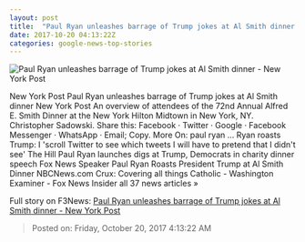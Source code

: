 ```yaml
---
layout: post
title:  "Paul Ryan unleashes barrage of Trump jokes at Al Smith dinner - New York Post"
date: 2017-10-20 04:13:22Z
categories: google-news-top-stories
---
```


![Paul Ryan unleashes barrage of Trump jokes at Al Smith dinner - New York Post](https://thenypost.files.wordpress.com/2017/10/ap17293047875831.jpg?quality=90&strip=all&w=1200)

New York Post Paul Ryan unleashes barrage of Trump jokes at Al Smith dinner New York Post An overview of attendees of the 72nd Annual Alfred E. Smith Dinner at the New York Hilton Midtown in New York, NY. Christopher Sadowski. Share this: Facebook · Twitter · Google · Facebook Messenger · WhatsApp · Email; Copy. More On: paul ryan ... Ryan roasts Trump: I 'scroll Twitter to see which tweets I will have to pretend that I didn't see' The Hill Paul Ryan launches digs at Trump, Democrats in charity dinner speech Fox News Speaker Paul Ryan Roasts President Trump at Al Smith Dinner NBCNews.com Crux: Covering all things Catholic - Washington Examiner - Fox News Insider all 37 news articles »


Full story on F3News: [Paul Ryan unleashes barrage of Trump jokes at Al Smith dinner - New York Post](http://www.f3nws.com/n/cEaYK)

> Posted on: Friday, October 20, 2017 4:13:22 AM
